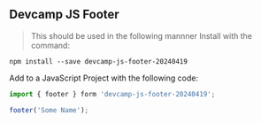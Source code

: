 ## Devcamp JS Footer
> This should be used in the following mannner
Install with the command:

```
npm install --save devcamp-js-footer-20240419
```

Add to a JavaScript Project with the following code:

```javascript
import { footer } form 'devcamp-js-footer-20240419';

footer('Some Name');
```

